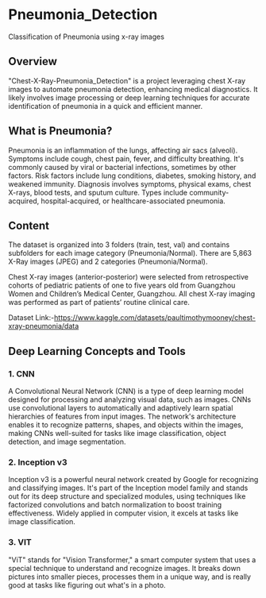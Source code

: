 # Pneumonia_Detection
Classification of Pneumonia using x-ray images 

## Overview
"Chest-X-Ray-Pneumonia_Detection" is a project leveraging chest X-ray images to automate pneumonia detection, enhancing medical diagnostics. It likely involves image processing or deep learning techniques for accurate identification of pneumonia in a quick and efficient manner.

## What is Pneumonia?
Pneumonia is an inflammation of the lungs, affecting air sacs (alveoli). Symptoms include cough, chest pain, fever, and difficulty breathing. It's commonly caused by viral or bacterial infections, sometimes by other factors. Risk factors include lung conditions, diabetes, smoking history, and weakened immunity. Diagnosis involves symptoms, physical exams, chest X-rays, blood tests, and sputum culture. Types include community-acquired, hospital-acquired, or healthcare-associated pneumonia.

## Content
The dataset is organized into 3 folders (train, test, val) and contains subfolders for each image category (Pneumonia/Normal). There are 5,863 X-Ray images (JPEG) and 2 categories (Pneumonia/Normal).

Chest X-ray images (anterior-posterior) were selected from retrospective cohorts of pediatric patients of one to five years old from Guangzhou Women and Children’s Medical Center, Guangzhou. All chest X-ray imaging was performed as part of patients’ routine clinical care.

Dataset Link:-https://www.kaggle.com/datasets/paultimothymooney/chest-xray-pneumonia/data

## Deep Learning Concepts and Tools
### 1. CNN

A Convolutional Neural Network (CNN) is a type of deep learning model designed for processing and analyzing visual data, such as images. CNNs use convolutional layers to automatically and adaptively learn spatial hierarchies of features from input images. The network's architecture enables it to recognize patterns, shapes, and objects within the images, making CNNs well-suited for tasks like image classification, object detection, and image segmentation.

### 2. Inception v3

Inception v3 is a powerful neural network created by Google for recognizing and classifying images. It's part of the Inception model family and stands out for its deep structure and specialized modules, using techniques like factorized convolutions and batch normalization to boost training effectiveness. Widely applied in computer vision, it excels at tasks like image classification.

### 3. VIT

"ViT" stands for "Vision Transformer," a smart computer system that uses a special technique to understand and recognize images. It breaks down pictures into smaller pieces, processes them in a unique way, and is really good at tasks like figuring out what's in a photo.
